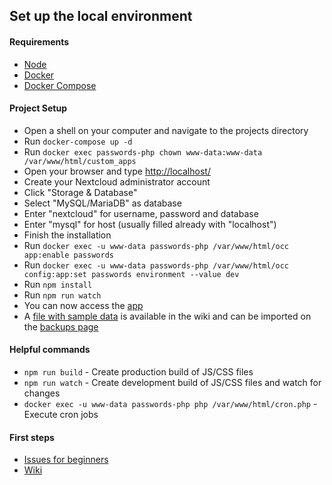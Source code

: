 ## Set up the local environment
#### Requirements
* [Node](https://nodejs.org/)
* [Docker](https://store.docker.com/search?type=edition&offering=community)
* [Docker Compose](https://docs.docker.com/compose/install/#install-compose)

#### Project Setup
* Open a shell on your computer and navigate to the projects directory
* Run `docker-compose up -d`
* Run `docker exec passwords-php chown www-data:www-data /var/www/html/custom_apps`
* Open your browser and type [http://localhost/](http://localhost/)
* Create your Nextcloud administrator account
* Click "Storage & Database"
* Select "MySQL/MariaDB" as database
* Enter "nextcloud" for username, password and database
* Enter "mysql" for host (usually filled already with "localhost")
* Finish the installation
* Run `docker exec -u www-data passwords-php /var/www/html/occ app:enable passwords`
* Run `docker exec -u www-data passwords-php /var/www/html/occ config:app:set passwords environment --value dev`
* Run `npm install`
* Run `npm run watch`
* You can now access the [app](http://localhost/index.php/apps/passwords)
* A [file with sample data](https://git.mdns.eu/nextcloud/passwords/wikis/_files/Sample%20Passwords.json) is available in the wiki and can be imported on the [backups page](http://localhost/index.php/apps/passwords#/backup)

#### Helpful commands
* `npm run build` - Create production build of JS/CSS files
* `npm run watch` - Create development build of JS/CSS files and watch for changes
* `docker exec -u www-data passwords-php php /var/www/html/cron.php` - Execute cron jobs

#### First steps
* [Issues for beginners](https://github.com/marius-wieschollek/passwords/labels/for%3Astarters)
* [Wiki](https://github.com/marius-wieschollek/passwords/wiki)